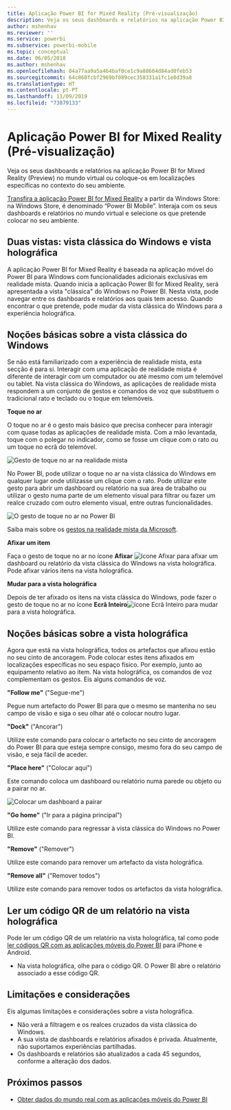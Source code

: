 ```yaml
---
title: Aplicação Power BI for Mixed Reality (Pré-visualização)
description: Veja os seus dashboards e relatórios na aplicação Power BI for Mixed Reality (Preview) no mundo virtual ou no contexto do seu ambiente.
author: mshenhav
ms.reviewer: ''
ms.service: powerbi
ms.subservice: powerbi-mobile
ms.topic: conceptual
ms.date: 06/05/2018
ms.author: mshenhav
ms.openlocfilehash: 04a77aa9a5a464baf0ce1c9a88604d84ad0feb53
ms.sourcegitcommit: 64c860fcbf2969bf089cec358331a1fc1e0d39a8
ms.translationtype: HT
ms.contentlocale: pt-PT
ms.lasthandoff: 11/09/2019
ms.locfileid: "73879133"
---
```

# <a name="power-bi-for-mixed-reality-app-preview"></a>Aplicação Power BI for Mixed Reality (Pré-visualização)
Veja os seus dashboards e relatórios na aplicação Power BI for Mixed Reality (Preview) no mundo virtual ou coloque-os em localizações específicas no contexto do seu ambiente. 

[Transfira a aplicação Power BI for Mixed Reality](https://www.microsoft.com/p/power-bi-mobile/9nblgggzlxn1?activetab=pivot%3aoverviewtab) a partir da Windows Store: na Windows Store, é denominado “Power BI Mobile”. Interaja com os seus dashboards e relatórios no mundo virtual e selecione os que pretende colocar no seu ambiente. 

## <a name="two-views-windows-classic-and-holographic"></a>Duas vistas: vista clássica do Windows e vista holográfica

A aplicação Power BI for Mixed Reality é baseada na aplicação móvel do Power BI para Windows com funcionalidades adicionais exclusivas em realidade mista. Quando inicia a aplicação Power BI for Mixed Reality, será apresentada a vista "clássica" do Windows no Power BI. Nesta vista, pode navegar entre os dashboards e relatórios aos quais tem acesso. Quando encontrar o que pretende, pode mudar da vista clássica do Windows para a experiência holográfica. 


## <a name="windows-classic-view-basics"></a>Noções básicas sobre a vista clássica do Windows

Se não está familiarizado com a experiência de realidade mista, esta secção é para si. Interagir com uma aplicação de realidade mista é diferente de interagir com um computador ou até mesmo com um telemóvel ou tablet. Na vista clássica do Windows, as aplicações de realidade mista respondem a um conjunto de gestos e comandos de voz que substituem o tradicional rato e teclado ou o toque em telemóveis. 

**Toque no ar**

O toque no ar é o gesto mais básico que precisa conhecer para interagir com quase todas as aplicações de realidade mista. Com a mão levantada, toque com o polegar no indicador, como se fosse um clique com o rato ou um toque no ecrã do telemóvel.  

![Gesto de toque no ar na realidade mista](./media/mobile-mixed-reality-app/power-bi-hololens-airtap.png)

No Power BI, pode utilizar o toque no ar na vista clássica do Windows em qualquer lugar onde utilizasse um clique com o rato. Pode utilizar este gesto para abrir um dashboard ou relatório na sua área de trabalho ou utilizar o gesto numa parte de um elemento visual para filtrar ou fazer um realce cruzado com outro elemento visual, entre outras funcionalidades.

![O gesto de toque no ar no Power BI](./media/mobile-mixed-reality-app/power-bi-hololens-airtap-hand.png) 

Saiba mais sobre os [gestos na realidade mista da Microsoft](https://developer.microsoft.com/windows/mixed-reality/gestures).

**Afixar um item** 

Faça o gesto de toque no ar no ícone **Afixar** ![ícone Afixar](./media/mobile-mixed-reality-app/power-bi-hololens-pin.png) para afixar um dashboard ou relatório da vista clássica do Windows na vista holográfica. Pode afixar vários itens na vista holográfica. 

**Mudar para a vista holográfica**

Depois de ter afixado os itens na vista clássica do Windows, pode fazer o gesto de toque no ar no ícone **Ecrã Inteiro**![ícone Ecrã Inteiro](./media/mobile-mixed-reality-app/power-bi-hololens-fullscreen.png) para mudar para a vista holográfica. 


## <a name="holographic-view-basics"></a>Noções básicas sobre a vista holográfica

Agora que está na vista holográfica, todos os artefactos que afixou estão no seu cinto de ancoragem. Pode colocar estes itens afixados em localizações específicas no seu espaço físico. Por exemplo, junto ao equipamento relativo ao item. Na vista holográfica, os comandos de voz complementam os gestos. Eis alguns comandos de voz.

**"Follow me"** ("Segue-me") 

Pegue num artefacto do Power BI para que o mesmo se mantenha no seu campo de visão e siga o seu olhar até o colocar noutro lugar.

**"Dock"** ("Ancorar") 

Utilize este comando para colocar o artefacto no seu cinto de ancoragem do Power BI para que esteja sempre consigo, mesmo fora do seu campo de visão, e seja fácil de aceder.

**"Place here"** ("Colocar aqui")

Este comando coloca um dashboard ou relatório numa parede ou objeto ou a pairar no ar.

![Colocar um dashboard a pairar](./media/mobile-mixed-reality-app/power-bi-hololens-place-visuals.png)

**"Go home"** ("Ir para a página principal")

Utilize este comando para regressar à vista clássica do Windows no Power BI. 

**"Remove"** ("Remover")

Utilize este comando para remover um artefacto da vista holográfica.

**"Remove all"** ("Remover todos") 

Utilize este comando para remover todos os artefactos da vista holográfica.


## <a name="scan-a-report-qr-code-in-holographic-view"></a>Ler um código QR de um relatório na vista holográfica

Pode ler um código QR de um relatório na vista holográfica, tal como pode [ler códigos QR com as aplicações móveis do Power BI](mobile-apps-qr-code.md) para iPhone e Android.

- Na vista holográfica, olhe para o código QR. O Power BI abre o relatório associado a esse código QR.

## <a name="limitations-and-considerations"></a>Limitações e considerações

Eis algumas limitações e considerações sobre a vista holográfica.

- Não verá a filtragem e os realces cruzados da vista clássica do Windows.
- A sua vista de dashboards e relatórios afixados é privada. Atualmente, não suportamos experiências partilhadas.
- Os dashboards e relatórios são atualizados a cada 45 segundos, conforme a alteração dos dados.


## <a name="next-steps"></a>Próximos passos

- [Obter dados do mundo real com as aplicações móveis do Power BI](mobile-apps-data-in-real-world-context.md)

 



